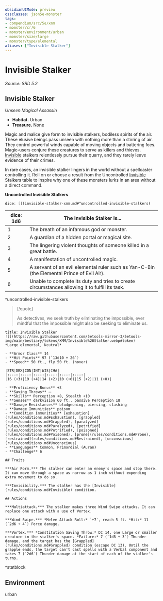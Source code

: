 ```yaml
---
obsidianUIMode: preview
cssclasses: json5e-monster
tags:
- compendium/src/5e/xmm
- monster/cr/6
- monster/environment/urban
- monster/size/large
- monster/type/elemental
aliases: ["Invisible Stalker"]
---
```

# Invisible Stalker
*Source: SRD 5.2*  

## Invisible Stalker

*Unseen Magical Assassin*

- **Habitat.** Urban  
- **Treasure.** None  

Magic and malice give form to invisible stalkers, bodiless spirits of the air. These elusive beings pass unseen with nothing more than a stirring of air. They control powerful winds capable of moving objects and battering foes. Magic-users conjure these creatures to serve as killers and thieves. [Invisible](rules/conditions.md#Invisible) stalkers relentlessly pursue their quarry, and they rarely leave evidence of their crimes.

In rare cases, an invisible stalker lingers in the world without a spellcaster controlling it. Roll on or choose a result from the Uncontrolled [Invisible](rules/conditions.md#Invisible) Stalkers table to inspire why one of these monsters lurks in an area without a direct command.

**Uncontrolled Invisible Stalkers**

`dice: [](invisible-stalker-xmm.md#^uncontrolled-invisible-stalkers)`

| dice: 1d6 | The Invisible Stalker Is... |
|-----------|-----------------------------|
| 1 | The breath of an infamous god or monster. |
| 2 | A guardian of a hidden portal or magical site. |
| 3 | The lingering violent thoughts of someone killed in a great battle. |
| 4 | A manifestation of uncontrolled magic. |
| 5 | A servant of an evil elemental ruler such as Yan-C-Bin (the Elemental Prince of Evil Air). |
| 6 | Unable to complete its duty and tries to create circumstances allowing it to fulfill its task. |
^uncontrolled-invisible-stalkers

> [!quote]  
> 
> As detectives, we seek truth by eliminating the impossible, ever mindful that the impossible might also be seeking to eliminate us.


```ad-statblock
title: Invisible Stalker
![](https://raw.githubusercontent.com/5etools-mirror-3/5etools-img/main/bestiary/tokens/XMM/Invisible%20Stalker.webp#token)
*Large elemental, Neutral*

- **Armor Class** 14
- **Hit Points** 97 (`13d10 + 26`)
- **Speed** 50 ft., fly 50 ft. (hover)

|STR|DEX|CON|INT|WIS|CHA|
|:---:|:---:|:---:|:---:|:---:|:---:|
|16 (+3)|19 (+4)|14 (+2)|10 (+0)|15 (+2)|11 (+0)|

- **Proficiency Bonus** +3
- **Saving Throws** ⏤
- **Skills** Perception +8, Stealth +10
- **Senses** darkvision 60 ft., passive Perception 18
- **Damage Resistances** bludgeoning, piercing, slashing
- **Damage Immunities** poison
- **Condition Immunities** [exhaustion](rules/conditions.md#Exhaustion), [grappled](rules/conditions.md#Grappled), [paralyzed](rules/conditions.md#Paralyzed), [petrified](rules/conditions.md#Petrified), [poisoned](rules/conditions.md#Poisoned), [prone](rules/conditions.md#Prone), [restrained](rules/conditions.md#Restrained), [unconscious](rules/conditions.md#Unconscious)
- **Languages** Common, Primordial (Auran)
- **Challenge** 6

## Traits

***Air Form.*** The stalker can enter an enemy's space and stop there. It can move through a space as narrow as 1 inch without expending extra movement to do so.

***Invisibility.*** The stalker has the [Invisible](rules/conditions.md#Invisible) condition.

## Actions

***Multiattack.*** The stalker makes three Wind Swipe attacks. It can replace one attack with a use of Vortex.

***Wind Swipe.*** *Melee Attack Roll:* `+7`, reach 5 ft. *Hit:* 11 (`2d6 + 4`) Force damage.

***Vortex.*** *Constitution Saving Throw:* DC 14, one Large or smaller creature in the stalker's space. *Failure:* 7 (`1d8 + 3`) Thunder damage, and the target has the [Grappled](rules/conditions.md#Grappled) condition (escape DC 13). Until the grapple ends, the target can't cast spells with a Verbal component and takes 7 (`2d6`) Thunder damage at the start of each of the stalker's turns.
```
^statblock

## Environment

urban